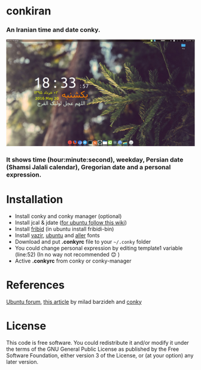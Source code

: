 # conkiran
### An Iranian time and date conky.
![](conkiran_screenshot.png)

### It shows time (hour:minute:second), weekday, Persian date (Shamsi Jalali calendar), Gregorian date and a personal expression. 

# Installation
-  Install conky and conky manager (optional)
-  Install jcal & jdate ([for ubuntu follow this wiki](https://wiki.ubuntu.ir/wiki/Jcal))
-  Install [fribid](https://www.fribidi.org/) (in ubuntu install fribidi-bin)
-  Install [vazir](https://rastikerdar.github.io/vazir-font/), [ubuntu](http://font.ubuntu.com/) and [aller](https://daltonmaag.com/aller) fonts 
-  Download and put **.conkyrc** file to your ```~/.conky``` folder
-  You could change personal expression by editing template1 variable (line:52) (In no way not recommended :blush: )
-  Active **.conkyrc** from conky or conky-manager

# References 
[Ubuntu forum](http://ubuntuforums.org/showthread.php?t=867076), [this article](http://barzideh.blog.ir/1394/06/01/use-persian-in-conky) by milad barzideh and [conky](http://conky.sourceforge.net/variables.html)

# License
This code is free software. You could redistribute it and/or modify it under the terms of the GNU General Public License as published by the Free Software Foundation, either version 3 of the License, or (at your option) any later version.
